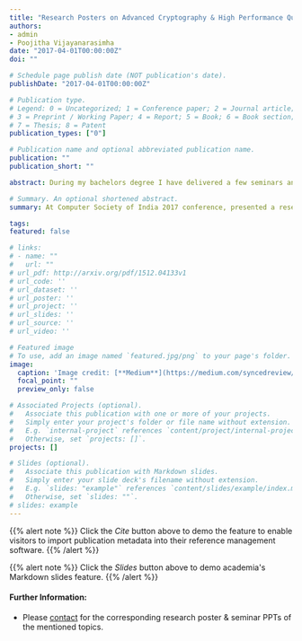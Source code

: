 ```yaml
---
title: "Research Posters on Advanced Cryptography & High Performance Quantum Computing"
authors:
- admin
- Poojitha Vijayanarasimha
date: "2017-04-01T00:00:00Z"
doi: ""

# Schedule page publish date (NOT publication's date).
publishDate: "2017-04-01T00:00:00Z"

# Publication type.
# Legend: 0 = Uncategorized; 1 = Conference paper; 2 = Journal article;
# 3 = Preprint / Working Paper; 4 = Report; 5 = Book; 6 = Book section;
# 7 = Thesis; 8 = Patent
publication_types: ["0"]

# Publication name and optional abbreviated publication name.
publication: ""
publication_short: ""

abstract: During my bachelors degree I have delivered a few seminars and research poster in the field of High Performance Computing (HPC), Quantum Logic Design & Advanced Cryptography. At Computer Society of India (CSI) 2017 conference, I have presented a research poster titled 'Advanced Cryptographic Standards & Security'. Furthermore, delivered bachelor degree seminar on 'High Performance Quantum Computing' & 'Designing a Phased Array Antenna for 5G Mobile Phone Applications'.

# Summary. An optional shortened abstract.
summary: At Computer Society of India 2017 conference, presented a research poster on Advanced Cryptographic Standards & Security. Further, delivered seminars on Quantum Computing & Phased Array Antennas for 5G Mobile Applications.

tags:
featured: false

# links:
# - name: ""
#   url: ""
# url_pdf: http://arxiv.org/pdf/1512.04133v1
# url_code: ''
# url_dataset: ''
# url_poster: ''
# url_project: ''
# url_slides: ''
# url_source: ''
# url_video: ''

# Featured image
# To use, add an image named `featured.jpg/png` to your page's folder. 
image:
  caption: 'Image credit: [**Medium**](https://medium.com/syncedreview/alibaba-launches-11-qubit-quantum-computing-cloud-service-ad7f8e02cc8)'
  focal_point: ""
  preview_only: false

# Associated Projects (optional).
#   Associate this publication with one or more of your projects.
#   Simply enter your project's folder or file name without extension.
#   E.g. `internal-project` references `content/project/internal-project/index.md`.
#   Otherwise, set `projects: []`.
projects: []

# Slides (optional).
#   Associate this publication with Markdown slides.
#   Simply enter your slide deck's filename without extension.
#   E.g. `slides: "example"` references `content/slides/example/index.md`.
#   Otherwise, set `slides: ""`.
# slides: example
---
```


{{% alert note %}}
Click the *Cite* button above to demo the feature to enable visitors to import publication metadata into their reference management software.
{{% /alert %}}

{{% alert note %}}
Click the *Slides* button above to demo academia's Markdown slides feature.
{{% /alert %}}

#### Further Information:
* Please [contact](mailto:akshayjoshi56@gmail.com) for the corresponding research poster & seminar PPTs of the mentioned topics.
